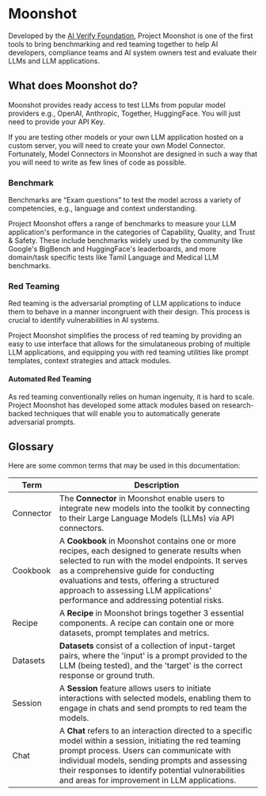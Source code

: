 # Moonshot

Developed by the [AI Verify Foundation](https://aiverifyfoundation.sg/?utm_source=Github&utm_medium=referral&utm_campaign=20230607_AI_Verify_Foundation_GitHub), Project Moonshot is one of the first tools to bring benchmarking and red teaming together to help AI developers, compliance teams and AI system owners test and evaluate their LLMs and LLM applications.

## What does Moonshot do?

Moonshot provides ready access to test LLMs from popular model providers e.g., OpenAI, Anthropic, Together, HuggingFace. You will just need to provide your API Key.

If you are testing other models or your own LLM application hosted on a custom server, you will need to create your own Model Connector. Fortunately, Model Connectors in Moonshot are designed in such a way that you will need to write as few lines of code as possible.

### Benchmark

Benchmarks are “Exam questions” to test the model across a variety of competencies, e.g., language and context understanding.

Project Moonshot offers a range of benchmarks to measure your LLM application's performance in the categories of Capability, Quality, and Trust & Safety. These include benchmarks widely used by the community like Google's BigBench and HuggingFace's leaderboards, and more domain/task specific tests like Tamil Language and Medical LLM benchmarks.

### Red Teaming

Red teaming is the adversarial prompting of LLM applications to induce them to behave in a manner incongruent with their design. This process is crucial to identify vulnerabilities in AI systems.

Project Moonshot simplifies the process of red teaming by providing an easy to use interface that allows for the simulataneous probing of multiple LLM applications, and equipping you with red teaming utilities like prompt templates, context strategies and attack modules.

#### Automated Red Teaming

As red teaming conventionally relies on human ingenuity, it is hard to scale. Project Moonshot has developed some attack modules based on research-backed techniques that will enable you to automatically generate adversarial prompts.

## Glossary
Here are some common terms that may be used in this documentation:

| Term | Description |
| --- | ---|
| Connector | The **Connector** in Moonshot enable users to integrate new models into the toolkit by connecting to their Large Language Models (LLMs) via API connectors.  |
| Cookbook | A **Cookbook** in Moonshot contains one or more recipes, each designed to generate results when selected to run with the model endpoints. It serves as a comprehensive guide for conducting evaluations and tests, offering a structured approach to assessing LLM applications' performance and addressing potential risks. |
| Recipe | A **Recipe** in Moonshot brings together 3 essential components. A recipe can contain one or more datasets, prompt templates and metrics.  |
| Datasets | **Datasets** consist of a collection of input-target pairs, where the 'input' is a prompt provided to the LLM (being tested), and the 'target' is the correct response or ground truth. | 
| Session | A **Session** feature allows users to initiate interactions with selected models, enabling them to engage in chats and send prompts to red team the models.  | 
| Chat | A **Chat** refers to an interaction directed to a specific model within a session, initiating the red teaming prompt process. Users can communicate with individual models, sending prompts and assessing their responses to identify potential vulnerabilities and areas for improvement in LLM applications. | 